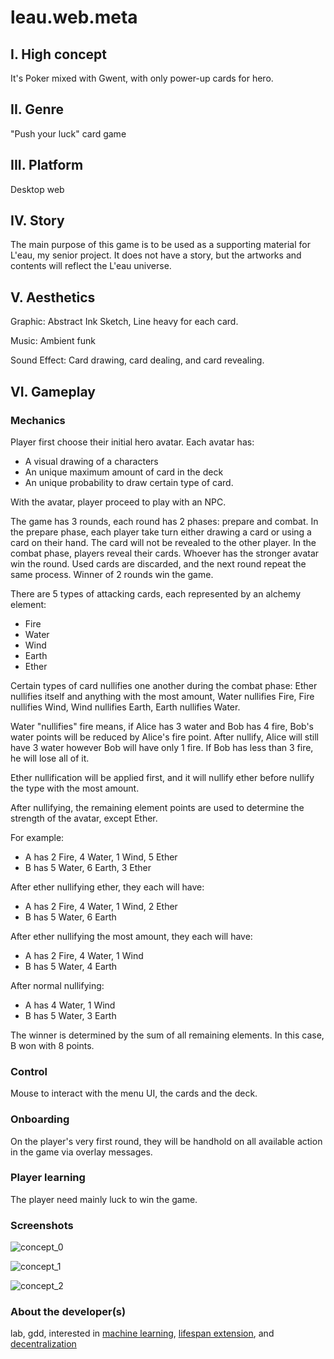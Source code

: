 # leau.web.meta

## I. High concept

It's Poker mixed with Gwent, with only power-up cards for hero.

## II. Genre

"Push your luck" card game

## III. Platform

Desktop web

## IV. Story

The main purpose of this game is to be used as a supporting material for L'eau, my senior project. It does not have a story, but the artworks and contents will reflect the L'eau universe.

## V. Aesthetics

Graphic: Abstract Ink Sketch, Line heavy for each card.

Music: Ambient funk

Sound Effect: Card drawing, card dealing, and card revealing.

## VI. Gameplay

### Mechanics

Player first choose their initial hero avatar. Each avatar has:
+ A visual drawing of a characters
+ An unique maximum amount of card in the deck
+ An unique probability to draw certain type of card.

With the avatar, player proceed to play with an NPC.

The game has 3 rounds, each round has 2 phases: prepare and combat. In the prepare phase, each player take turn either drawing a card or using a card on their hand. The card will not be revealed to the other player. In the combat phase, players reveal their cards. Whoever has the stronger avatar win the round. Used cards are discarded, and the next round repeat the same process. Winner of 2 rounds win the game.

There are 5 types of attacking cards, each represented by an alchemy element:

+ Fire
+ Water
+ Wind
+ Earth
+ Ether

Certain types of card nullifies one another during the combat phase: Ether nullifies itself and anything with the most amount, Water nullifies Fire, Fire nullifies Wind, Wind nullifies Earth, Earth nullifies Water.

Water "nullifies" fire means, if Alice has 3 water and Bob has 4 fire, Bob's water points will be reduced by Alice's fire point. After nullify, Alice will still have 3 water however Bob will have only 1 fire. If Bob has less than 3 fire, he will lose all of it.

Ether nullification will be applied first, and it will nullify ether before nullify the type with the most amount.

After nullifying, the remaining element points are used to determine the strength of the avatar, except Ether.

For example:
+ A has 2 Fire, 4 Water, 1 Wind, 5 Ether
+ B has 5 Water, 6 Earth, 3 Ether

After ether nullifying ether, they each will have:
+ A has 2 Fire, 4 Water, 1 Wind, 2 Ether
+ B has 5 Water, 6 Earth

After ether nullifying the most amount, they each will have:
+ A has 2 Fire, 4 Water, 1 Wind
+ B has 5 Water, 4 Earth

After normal nullifying:
+ A has 4 Water, 1 Wind
+ B has 5 Water, 3 Earth

The winner is determined by the sum of all remaining elements. In this case, B won with 8 points.

### Control

Mouse to interact with the menu UI, the cards and the deck.

### Onboarding

On the player's very first round, they will be handhold on all available action in the game via overlay messages.

### Player learning

The player need mainly luck to win the game.

### Screenshots

![concept_0](./media/concept_0.png)

![concept_1](./media/concept_1.png)

![concept_2](./media/concept_2.png)

### About the developer(s)

lab, gdd, interested in <a href="http://bfy.tw/DjIj">machine learning</a>, <a href="http://bfy.tw/DjIq">lifespan extension</a>, and <a href="http://bfy.tw/DjIr">decentralization</a>
